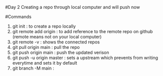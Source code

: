 #Day 2
Creating a repo through local computer and will push now

#Commands
1) git init : to create a repo locally
2) git remote add origin <url> : to add reference to the remote repo on github (remote means not on your local computer)
3) git remote -v : shows the connected repos
4) git pull origin main : pull the repo
5) git push origin main : push the updated verison
6) git push -u origin master : sets a upstream which prevents from writing <origin master> everytime and sets it by default
7) git branch -M main :